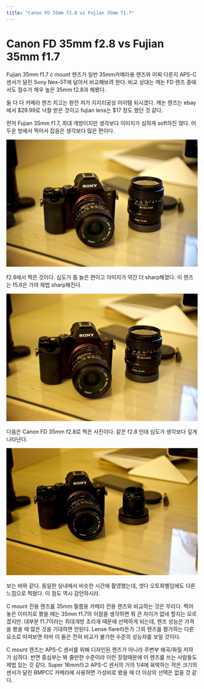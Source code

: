 ```yaml
---
title: "Canon FD 35mm f2.8 vs Fujian 35mm f1.7"
---
```

# Canon FD 35mm f2.8 vs Fujian 35mm f1.7


Fujian 35mm f1.7 c mount 렌즈가 일반 35mm카메라용 렌즈와 어찌 다른지 APS-C 센서가 달린 Sony Nex-5T에 달아서 비교해보려 한다. 비교 상대는 캐논 FD 렌즈 중에서도 점수가 매우 높은 35mm f2.8과 해봤다. 




둘 다 다 카메라 렌즈 치고는 완전 저가 지지리궁상 아이템 되시겠다. 캐논 렌즈는 ebay에서 $29.99로 낙찰 받은 것이고 fujian lens는 $17 정도 했던 것 같다. 





먼저 Fujian 35mm f1.7, 최대 개방이지만 생각보다 이미지가 심하게 soft하진 않다. 어두운 방에서 찍어서 잡음은 생각보다 많은 편이다.




![image](/assets/images/895fcd98e9232406cc932b5c0ed5a0a6.jpg)




f2.8에서 찍은 것이다. 심도가 좀 늘은 편이고 이미지가 약간 더 sharp해졌다. 이 렌즈는 f5.6은 가야 제법 sharp해진다.



![image](/assets/images/64e81c611718537497cf4e73d347b63b.jpg)




다음은 Canon FD 35mm f2.8로 찍은 사진이다. 같은 f2.8 인데 심도가 생각보다 깊게 나타난다.



![image](/assets/images/0dbc1139b42b5729f29d89ab3566ad1d.jpg)




보는 바와 같다. 동일한 실내에서 비슷한 시간에 촬영했는데, 셋다 오토화벨임에도 다른 느낌으로 찍혔다. 이 점도 역시 감안하시라. 




C mount 전용 렌즈를 35mm 필름용 카메라 전용 렌즈와 비교하는 것은 무리다. 찍어놓은 이미지로 봤을 때는 35mm f1.7의 이점을 생각하면 뭐 큰 차이가 없네 할지는 모르겠지만. 대부분 f1.7이라는 최대개방 조리개 때문에 선택하게 되는데, 렌즈 성능은 가격을 봤을 때 많은 것을 기대하면 안된다. Lense flare라든가 그외 렌즈를 평가하는 다른 요소로 따져보면 아마 이 둘은 전혀 비교가 불가한 수준의 성능차를 보일 것이다.




C mount 렌즈는 APS-C 센서를 위해 디자인된 렌즈가 아니라 주변부 왜곡/화질 저하가 심하다. 반면 중심부는 봐 줄만한 수준이라 이런 장점때문에 이 렌즈를 쓰는 사람들도 제법 있는 것 같다. Super 16mm라고 APS-C 센서의 거의 1/4에 육박하는 작은 크기의 센서가 달린 BMPCC 카메라에 사용하면 가성비로 봤을 때 더 이상의 선택은 없을 것 같다.





